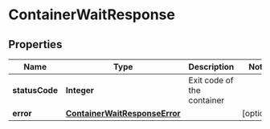 
# ContainerWaitResponse

## Properties
Name | Type | Description | Notes
------------ | ------------- | ------------- | -------------
**statusCode** | **Integer** | Exit code of the container | 
**error** | [**ContainerWaitResponseError**](ContainerWaitResponseError.md) |  |  [optional]



